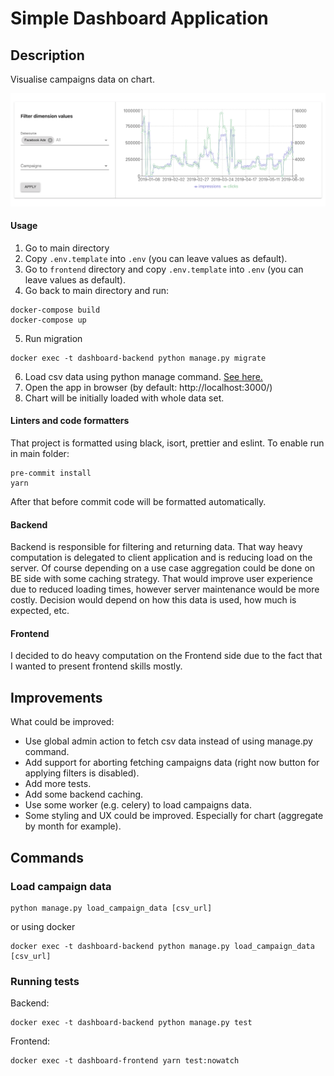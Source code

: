 # Simple Dashboard Application

## Description
Visualise campaigns data on chart.


![Dashboard](./dashboard.png)

#### Usage
1. Go to main directory
2. Copy `.env.template` into `.env` (you can leave values as default).
3. Go to `frontend` directory and copy `.env.template` into `.env` (you can leave values as default).
4. Go back to main directory and run:
```
docker-compose build
docker-compose up
```
5. Run migration
```
docker exec -t dashboard-backend python manage.py migrate
```
6. Load csv data using python manage command. [See here.](#load-campaign-data)
7. Open the app in browser (by default: http://localhost:3000/)
8. Chart will be initially loaded with whole data set. 

#### Linters and code formatters
That project is formatted using black, isort, prettier and eslint. To enable run in main folder:
```
pre-commit install
yarn
```
After that before commit code will be formatted automatically. 

#### Backend
Backend is responsible for filtering and returning data. That way heavy computation is delegated
to client application and is reducing load on the server.
Of course depending on a use case aggregation could be done on BE side with some
caching strategy. That would improve user experience due to reduced loading times, however server
maintenance would be more costly.
Decision would depend on how this data is used, how much is expected, etc.

#### Frontend
I decided to do heavy computation on the Frontend side due to the fact that I wanted to present
frontend skills mostly.


## Improvements
What could be improved:
- Use global admin action to fetch csv data instead of using manage.py command.
- Add support for aborting fetching campaigns data (right now button for applying filters is disabled).
- Add more tests.
- Add some backend caching.
- Use some worker (e.g. celery) to load campaigns data.
- Some styling and UX could be improved. Especially for chart (aggregate by month for example).

## Commands

### Load campaign data
```
python manage.py load_campaign_data [csv_url]
```
or using docker

```
docker exec -t dashboard-backend python manage.py load_campaign_data [csv_url]
```

### Running tests
Backend:
```
docker exec -t dashboard-backend python manage.py test
```
Frontend:
```
docker exec -t dashboard-frontend yarn test:nowatch
```
